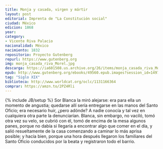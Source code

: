 ```yaml
---
title: Monja y casada, virgen y mártir
layout: post
editorial: Imprenta de "La Constitución social"
ciudad: México
edicion: 1868
year: 
category:
- Vicente Riva Palacio
nacionalidad: México
nacimiento: 1832
repositorio: Proyecto Gutenberg
repurl: https://www.gutenberg.org
img: monja_casada_riva_Morel.jpg
descarga: https://ia601508.us.archive.org/26/items/monja_casada_riva_Morel/monja_casada_riva_.pdf
epub: http://www.gutenberg.org/ebooks/49560.epub.images?session_id=1497d4b888c5a6a3fbd04750da71f8985c80cb2e
tag: "Siglo XIX"
biblioteca: http://www.worldcat.org/oclc/1131166364
comprar: https://amzn.to/2PZ4Rli
---
```

{% include JB/setup %}
Sor Blanca la miró alejarse: era para ella un momento de angustia; quedarse allí sería entregarse en las manos del Santo Oficio; era necesario huir, ¿pero adónde? A nadie conocía y tal vez en cualquiera otra parte la denunciarían. Blanca, sin embargo, no vaciló, tomó otra vez su velo, se cubrió con él, tomó de encima de la mesa algunos panes, porque no dabía si llegaría a encontrar algo que comer en el día, y salió resueltamente de la casa comenzando a caminar lo más aprisa posible; y hacía bien, porque una hora después llegaron los familiares del Santo Oficio conducidos por la beata y registraron todo el barrio.
